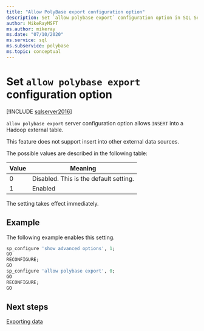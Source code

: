 ```yaml
---
title: "Allow PolyBase export configuration option"
description: Set `allow polybase export` configuration option in SQL Server settings
author: MikeRayMSFT
ms.author: mikeray
ms.date: "07/10/2020"
ms.service: sql
ms.subservice: polybase
ms.topic: conceptual
---
```


# Set `allow polybase export` configuration option

[!INCLUDE [sqlserver2016](../../includes/applies-to-version/sqlserver2016.md)]

`allow polybase export` server configuration option  allows `INSERT` into a Hadoop external table. 

This feature does not support insert into other external data sources.

 The possible values are described in the following table: 

| Value | Meaning                                |
|-------|----------------------------------------|
| 0     | Disabled. This is the default setting. |
| 1     | Enabled                                |


The setting takes effect immediately.

## Example

The following example enables this setting.

```sql
sp_configure 'show advanced options', 1;
GO
RECONFIGURE;
GO
sp_configure 'allow polybase export', 0;
GO
RECONFIGURE;
GO
```

## Next steps

 [Exporting data](../../relational-databases/polybase/polybase-configure-hadoop.md#exporting-data)